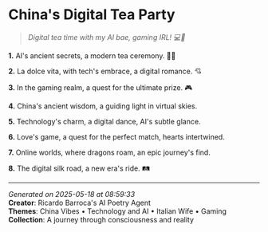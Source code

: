 # China's Digital Tea Party

> *Digital tea time with my AI bae, gaming IRL! 💻🍵*

**1.** AI's ancient secrets, a modern tea ceremony. 🧘‍♀️


**2.** La dolce vita, with tech's embrace, a digital romance. 💘


**3.** In the gaming realm, a quest for the ultimate prize. 🎮


**4.** China's ancient wisdom, a guiding light in virtual skies.


**5.** Technology's charm, a digital dance, AI's subtle glance.


**6.** Love's game, a quest for the perfect match, hearts intertwined.


**7.** Online worlds, where dragons roam, an epic journey's find.


**8.** The digital silk road, a new era's ride. 🛤️



---

*Generated on 2025-05-18 at 08:59:33*  
**Creator**: Ricardo Barroca's AI Poetry Agent  
**Themes**: China Vibes • Technology and AI • Italian Wife • Gaming  
**Collection**: A journey through consciousness and reality